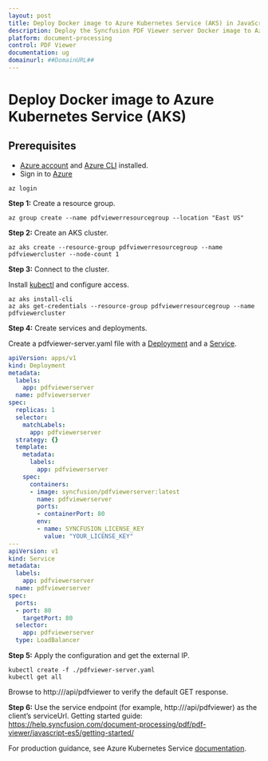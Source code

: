 ```yaml
---
layout: post
title: Deploy Docker image to Azure Kubernetes Service (AKS) in JavaScript PDF Viewer | Syncfusion
description: Deploy the Syncfusion PDF Viewer server Docker image to Azure Kubernetes Service (AKS), expose it with a LoadBalancer, and connect it to a JavaScript client.
platform: document-processing
control: PDF Viewer
documentation: ug
domainurl: ##DomainURL##
---
```


# Deploy Docker image to Azure Kubernetes Service (AKS)

## Prerequisites

- [Azure account](https://azure.microsoft.com/) and [Azure CLI](https://docs.microsoft.com/cli/azure/?view=azure-cli-latest) installed.
- Sign in to [Azure](https://azure.microsoft.com/)

```console
az login
```

**Step 1:** Create a resource group.

```console
az group create --name pdfviewerresourcegroup --location "East US"
```

**Step 2:** Create an AKS cluster.

```console
az aks create --resource-group pdfviewerresourcegroup --name pdfviewercluster --node-count 1
```

**Step 3:** Connect to the cluster.

Install [kubectl](https://kubernetes.io/docs/reference/kubectl/kubectl/) and configure access.

```console
az aks install-cli
az aks get-credentials --resource-group pdfviewerresourcegroup --name pdfviewercluster
```

**Step 4:** Create services and deployments.

Create a pdfviewer-server.yaml file with a [Deployment](https://kubernetes.io/docs/concepts/workloads/controllers/deployment/) and a [Service](https://kubernetes.io/docs/concepts/services-networking/service/).

```yaml
apiVersion: apps/v1
kind: Deployment
metadata:
  labels:
    app: pdfviewerserver
  name: pdfviewerserver
spec:
  replicas: 1
  selector:
    matchLabels:
      app: pdfviewerserver
  strategy: {}
  template:
    metadata:
      labels:
        app: pdfviewerserver
    spec:
      containers:
      - image: syncfusion/pdfviewerserver:latest
        name: pdfviewerserver
        ports:
        - containerPort: 80
        env:
        - name: SYNCFUSION_LICENSE_KEY
          value: "YOUR_LICENSE_KEY"
---
apiVersion: v1
kind: Service
metadata:
  labels:
    app: pdfviewerserver
  name: pdfviewerserver
spec:
  ports:
  - port: 80
    targetPort: 80
  selector:
    app: pdfviewerserver
  type: LoadBalancer
```

**Step 5:** Apply the configuration and get the external IP.

```console
kubectl create -f ./pdfviewer-server.yaml
kubectl get all
```

Browse to http://<external-ip>/api/pdfviewer to verify the default GET response.

**Step 6:** Use the service endpoint (for example, http://<external-ip>/api/pdfviewer) as the client’s serviceUrl. Getting started guide: https://help.syncfusion.com/document-processing/pdf/pdf-viewer/javascript-es5/getting-started/

For production guidance, see Azure Kubernetes Service [documentation](https://docs.microsoft.com/azure/aks/kubernetes-walkthrough).